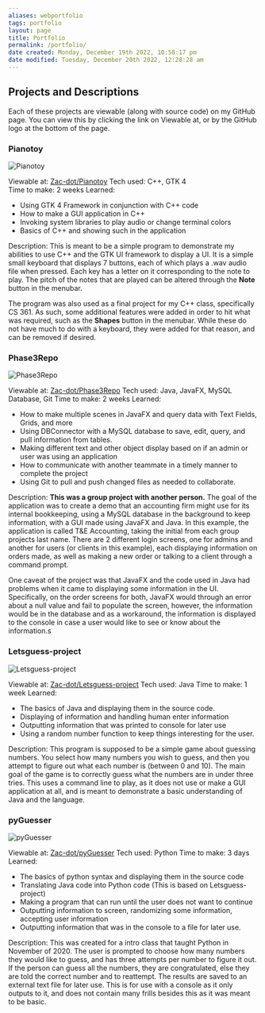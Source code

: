 ```yaml
---
aliases: webportfolio
tags: portfolio
layout: page
title: Portfolio
permalink: /portfolio/
date created: Monday, December 19th 2022, 10:58:17 pm
date modified: Tuesday, December 20th 2022, 12:28:28 am
---
```


## Projects and Descriptions

Each of these projects are viewable (along with source code) on my GitHub page. You can view this by clicking the link on Viewable at, or by the GitHub logo at the bottom of the page.

### Pianotoy

![Pianotoy]({{site.baseurl}}/assets/images/pianotoy.jpg)

Viewable at: [Zac-dot/Pianotoy](https://https://github.com/Zac-dot/Pianotoy)
Tech used: C++, GTK 4<br>
Time to make: 2 weeks
Learned:
- Using GTK 4 Framework in conjunction with C++ code
- How to make a GUI application in C++
- Invoking system libraries to play audio or change terminal colors
- Basics of C++ and showing such in the application

Description: 
This is meant to be a simple program to demonstrate my abilities to use C++ and the GTK UI framework to display a UI. It is a simple small keyboard that displays 7 buttons, each of which plays a .wav audio file when pressed. Each key has a letter on it corresponding to the note to play. The pitch of the notes that are played can be altered through the **Note** button in the menubar.

The program was also used as a final project for my C++ class, specifically CS 361. As such, some additional features were added in order to hit what was required, such as the **Shapes** button in the menubar. While these do not have much to do with a keyboard, they were added for that reason, and can be removed if desired.

### Phase3Repo

![Phase3Repo]({{site.baseurl}}/assets/images/phase3repo.jpg)

Viewable at: [Zac-dot/Phase3Repo](https://https://github.com/Zac-dot/Phase3Repo)
Tech used: Java, JavaFX, MySQL Database, Git
Time to make: 2 weeks
Learned:
- How to make multiple scenes in JavaFX and query data with Text Fields, Grids, and more
- Using DBConnector with a MySQL database to save, edit, query, and pull information from tables.
- Making different text and other object display based on if an admin or user was using an application
- How to communicate with another teammate in a timely manner to complete the project
- Using Git to pull and push changed files as needed to collaborate.

Description: **This was a group project with another person.** The goal of the application was to create a demo that an accounting firm might use for its internal bookkeeping, using a MySQL database in the background to keep information, with a GUI made using JavaFX and Java. In this example, the application is called T&E Accounting, taking the initial from each group projects last name. There are 2 different login screens, one for admins and another for users (or clients in this example), each displaying information on orders made, as well as making a new order or talking to a client through a command prompt.

One caveat of the project was that JavaFX and the code used in Java had problems when it came to displaying some information in the UI. Specifically, on the order screens for both, JavaFX would through an error about a null value and fail to populate the screen, however, the information would be in the database and as a workaround, the information is displayed to the console in case a user would like to see or know about the information.s

### Letsguess-project

![Letsguess-project]({{site.baseurl}}/assets/images/letsguess.jpg)

Viewable at: [Zac-dot/Letsguess-project](https://github.com/Zac-dot/Letsguess-project)
Tech used: Java
Time to make: 1 week
Learned:
- The basics of Java and displaying them in the source code.
- Displaying of information and handling human enter information
- Outputting information that was printed to console for later use
- Using a random number function to keep things interesting for the user.

Description:
This program is supposed to be a simple game about guessing numbers. You select how many numbers you wish to guess, and then you attempt to figure out what each number is (between 0 and 10). The main goal of the game is to correctly guess what the numbers are in under three tries. This uses a command line to play, as it does not use or make a GUI application at all, and is meant to demonstrate a basic understanding of Java and the language.

### pyGuesser

![pyGuesser]({{site.baseurl}}/assets/images/pyguesser.jpg)

Viewable at: [Zac-dot/pyGuesser](https://github.com/Zac-dot/pyGuesser)
Tech used: Python
Time to make: 3 days
Learned:
- The basics of python syntax and displaying them in the source code
- Translating Java code into Python code (This is based on Letsguess-project)
- Making a program that can run until the user does not want to continue
- Outputting information to screen, randomizing some information, accepting user information
- Outputting information that was in the console to a file for later use.

Description:
This was created for a intro class that taught Python in November of 2020. The user is prompted to choose how many numbers they would like to guess, and has three attempts per number to figure it out. If the person can guess all the numbers, they are congratulated, else they are told the correct number and to reattempt. The results are saved to an external text file for later use. This is for use with a console as it only outputs to it, and does not contain many frills besides this as it was meant to be basic.
